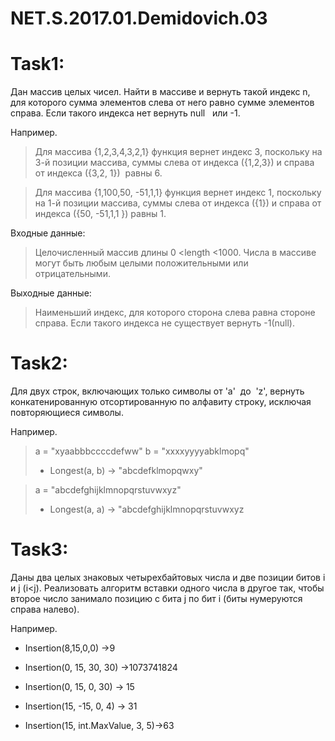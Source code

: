 # NET.S.2017.01.Demidovich.03

# Task1:

Дан массив целых чисел. Найти в массиве и вернуть такой индекс n, для которого сумма элементов слева от него равно сумме элементов справа. Если такого индекса нет вернуть null   или -1.

Например.

>Для массива {1,2,3,4,3,2,1} функция вернет индекс 3, поскольку на 3-й
позиции массива, суммы слева от индекса ({1,2,3}) и справа от индекса ({3,2, 1})
 равны 6.
 
>Для массива {1,100,50, -51,1,1} функция вернет индекс 1, поскольку на 1-й 
позиции массива, суммы слева от индекса ({1}) и справа от индекса ({50, -51,1,1 }) 
равны 1.

Входные данные: 
>Целочисленный массив длины 0 <length <1000. Числа в массиве могут быть любым целыми положительными или отрицательными.

Выходные данные: 
>Наименьший индекс, для которого сторона слева равна стороне справа. Если такого индекса не существует вернуть -1(null).

# Task2:

Для двух строк, включающих только символы от 'a'  до  'z', вернуть конкатенированную отсортированную по алфавиту строку, исключая повторяющиеся символы.

Например.

>a = "xyaabbbccccdefww"
>b = "xxxxyyyyabklmopq"
>* Longest(a, b) -> "abcdefklmopqwxy"

>a = "abcdefghijklmnopqrstuvwxyz"
>* Longest(a, a) -> "abcdefghijklmnopqrstuvwxyz

# Task3:

Даны два целых знаковых четырехбайтовых числа и две позиции битов i и j (i<j). Реализовать алгоритм вставки одного числа в другое так, чтобы второе число занимало позицию с бита j по бит i (биты нумеруются справа налево).

Например.

* Insertion(8,15,0,0) ->9

* Insertion(0, 15, 30, 30) ->1073741824

* Insertion(0, 15, 0, 30) -> 15

* Insertion(15, -15, 0, 4) -> 31

* Insertion(15, int.MaxValue, 3, 5)->63
